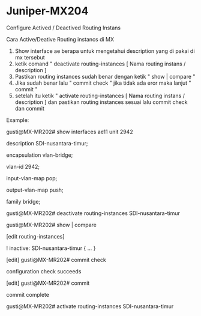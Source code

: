 # Juniper-MX204
Configure Actived / Deactived Routing Instans

Cara Active/Deative Routing instancs di MX

1. Show interface ae berapa untuk mengetahui description yang di pakai di mx tersebut
2. ketik comand " deactivate routing-instances [ Nama routing instans / description ]
3. Pastikan routing instances  sudah benar dengan ketik " show | compare "
4. Jika sudah benar lalu " commit check " jika tidak ada eror maka lanjut " commit "
5. setelah itu ketik " activate routing-instances [ Nama routing instans / description ]
dan pastikan routing instances sesuai lalu commit check dan commit 

Example:

gusti@MX-MR202# show interfaces ae11 unit 2942  

description SDI-nusantara-timur;

encapsulation vlan-bridge;

vlan-id 2942;

input-vlan-map pop;

output-vlan-map push;

family bridge;

gusti@MX-MR202# deactivate routing-instances SDI-nusantara-timur

gusti@MX-MR202# show | compare

[edit routing-instances]

! inactive: SDI-nusantara-timur { ... }

[edit]
gusti@MX-MR202# commit check

configuration check succeeds

[edit]
gusti@MX-MR202# commit

commit complete

gusti@MX-MR202# activate routing-instances SDI-nusantara-timur
